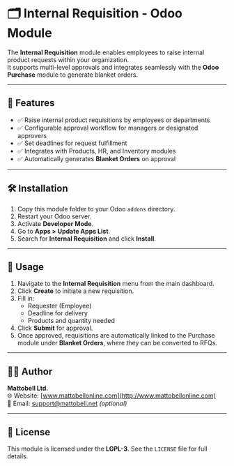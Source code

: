 # 🗂️ Internal Requisition - Odoo Module

The **Internal Requisition** module enables employees to raise internal product requests within your organization.  
It supports multi-level approvals and integrates seamlessly with the **Odoo Purchase** module to generate blanket orders.

---

## 🚀 Features

- ✅ Raise internal product requisitions by employees or departments  
- ✅ Configurable approval workflow for managers or designated approvers  
- ✅ Set deadlines for request fulfillment  
- ✅ Integrates with Products, HR, and Inventory modules  
- ✅ Automatically generates **Blanket Orders** on approval  

---

## 🛠️ Installation

1. Copy this module folder to your Odoo `addons` directory.
2. Restart your Odoo server.
3. Activate **Developer Mode**.
4. Go to **Apps > Update Apps List**.
5. Search for **Internal Requisition** and click **Install**.

---

## 📘 Usage

1. Navigate to the **Internal Requisition** menu from the main dashboard.
2. Click **Create** to initiate a new requisition.
3. Fill in:
   - Requester (Employee)
   - Deadline for delivery
   - Products and quantity needed
4. Click **Submit** for approval.
5. Once approved, requisitions are automatically linked to the Purchase module under **Blanket Orders**, where they can be converted to RFQs.

---

## 👨‍💼 Author

**Mattobell Ltd.**  
🌐 Website: [www.mattobellonline.com](http://www.mattobellonline.com)  
📧 Email: support@mattobell.net *(optional)*

---

## 📝 License

This module is licensed under the **LGPL-3**. See the `LICENSE` file for full details.
